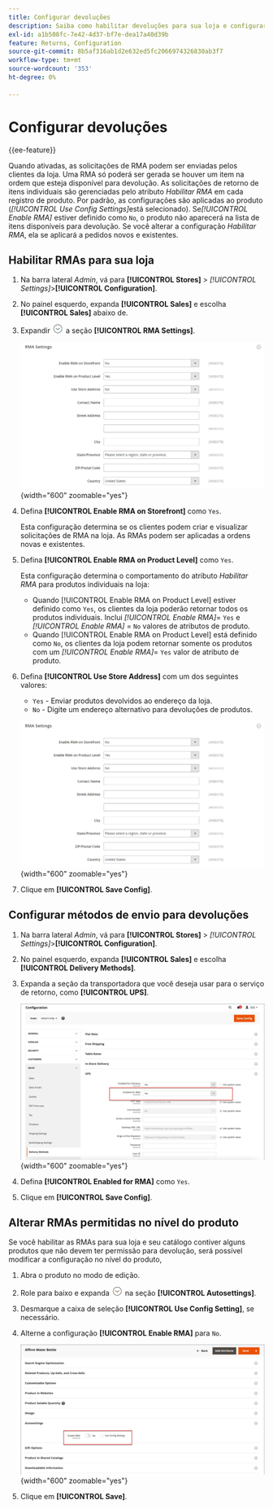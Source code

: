 ```yaml
---
title: Configurar devoluções
description: Saiba como habilitar devoluções para sua loja e configurar os métodos de envio compatíveis.
exl-id: a1b508fc-7e42-4d37-bf7e-dea17a40d39b
feature: Returns, Configuration
source-git-commit: 8b5af316ab1d2e632ed5fc2066974326830ab3f7
workflow-type: tm+mt
source-wordcount: '353'
ht-degree: 0%

---
```


# Configurar devoluções

{{ee-feature}}

Quando ativadas, as solicitações de RMA podem ser enviadas pelos clientes da loja. Uma RMA só poderá ser gerada se houver um item na ordem que esteja disponível para devolução. As solicitações de retorno de itens individuais são gerenciadas pelo atributo _Habilitar RMA_ em cada registro de produto. Por padrão, as configurações são aplicadas ao produto (_[!UICONTROL Use Config Settings]_&#x200B;está selecionado). Se&#x200B;_[!UICONTROL Enable RMA]_ estiver definido como `No`, o produto não aparecerá na lista de itens disponíveis para devolução. Se você alterar a configuração _Habilitar RMA_, ela se aplicará a pedidos novos e existentes.

## Habilitar RMAs para sua loja

1. Na barra lateral _Admin_, vá para **[!UICONTROL Stores]** > _[!UICONTROL Settings]_>**[!UICONTROL Configuration]**.

1. No painel esquerdo, expanda **[!UICONTROL Sales]** e escolha **[!UICONTROL Sales]** abaixo de.

1. Expandir ![Seletor de expansão](../assets/icon-display-expand.png) a seção **[!UICONTROL RMA Settings]**.

   ![Configurações de RMA](../configuration-reference/sales/assets/sales-rma-settings.png){width="600" zoomable="yes"}

1. Defina **[!UICONTROL Enable RMA on Storefront]** como `Yes`.

   Esta configuração determina se os clientes podem criar e visualizar solicitações de RMA na loja. As RMAs podem ser aplicadas a ordens novas e existentes.

1. Defina **[!UICONTROL Enable RMA on Product Level]** como `Yes`.

   Esta configuração determina o comportamento do atributo _Habilitar RMA_ para produtos individuais na loja:

   - Quando [!UICONTROL Enable RMA on Product Level] estiver definido como `Yes`, os clientes da loja poderão retornar todos os produtos individuais. Inclui _[!UICONTROL Enable RMA]_= `Yes` e&#x200B;_[!UICONTROL Enable RMA]_ = `No` valores de atributos de produto.
   - Quando [!UICONTROL Enable RMA on Product Level] está definido como `No`, os clientes da loja podem retornar somente os produtos com um _[!UICONTROL Enable RMA]_= `Yes` valor de atributo de produto.

1. Defina **[!UICONTROL Use Store Address]** com um dos seguintes valores:

   - `Yes` - Enviar produtos devolvidos ao endereço da loja.
   - `No` - Digite um endereço alternativo para devoluções de produtos.

   ![Configurações de RMA com endereço alternativo](../configuration-reference/sales/assets/sales-rma-settings.png){width="600" zoomable="yes"}

1. Clique em **[!UICONTROL Save Config]**.

## Configurar métodos de envio para devoluções

1. Na barra lateral _Admin_, vá para **[!UICONTROL Stores]** > _[!UICONTROL Settings]_>**[!UICONTROL Configuration]**.

1. No painel esquerdo, expanda **[!UICONTROL Sales]** e escolha **[!UICONTROL Delivery Methods]**.

1. Expanda a seção da transportadora que você deseja usar para o serviço de retorno, como **[!UICONTROL UPS]**.

   ![Habilitar o serviço RMA para a operadora](./assets/rma-delivery-method.png){width="600" zoomable="yes"}

1. Defina **[!UICONTROL Enabled for RMA]** como `Yes`.

1. Clique em **[!UICONTROL Save Config]**.

## Alterar RMAs permitidas no nível do produto

Se você habilitar as RMAs para sua loja e seu catálogo contiver alguns produtos que não devem ter permissão para devolução, será possível modificar a configuração no nível do produto,

1. Abra o produto no modo de edição.

1. Role para baixo e expanda ![Seletor de expansão](../assets/icon-display-expand.png) na seção **[!UICONTROL Autosettings]**.

1. Desmarque a caixa de seleção **[!UICONTROL Use Config Setting]**, se necessário.

1. Alterne a configuração **[!UICONTROL Enable RMA]** para `No`.

   ![Desabilitar RMA para um produto](./assets/product-advanced-autosettings-enable-rma.png){width="600" zoomable="yes"}

1. Clique em **[!UICONTROL Save]**.
